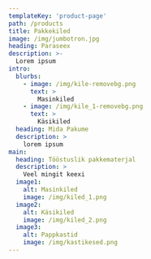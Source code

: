 ```yaml
---
templateKey: 'product-page'
path: /products
title: Pakkekiled
image: /img/jumbotron.jpg
heading: Paraseex
description: >-
  Lorem ipsum
intro:
  blurbs:
    - image: /img/kile-removebg.png
      text: >
        Masinkiled
    - image: /img/kile_1-removebg.png
      text: >
        Käsikiled
  heading: Mida Pakume
  description: >
    lorem ipsum
main:
  heading: Tööstuslik pakkematerjal
  description: >
    Veel mingit keexi
  image1:
    alt: Masinkiled
    image: /img/kiled_1.png
  image2:
    alt: Käsikiled
    image: /img/kiled_2.png
  image3:
    alt: Pappkastid
    image: /img/kastikesed.png
---
```

